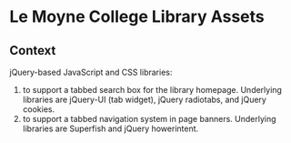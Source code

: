 Le Moyne College Library Assets
===============================

Context
-------

jQuery-based JavaScript and CSS libraries: 
1. to support a tabbed search box for the library homepage. Underlying libraries are jQuery-UI (tab widget), jQuery radiotabs, and jQuery cookies.
2. to support a tabbed navigation system in page banners. Underlying libraries are Superfish and jQuery howerintent. 